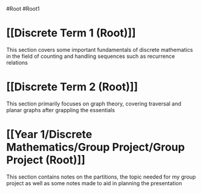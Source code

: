#Root #Root1 
# [[Discrete Term 1 (Root)]]

This section covers some important fundamentals of discrete mathematics in the field of counting and handling sequences such as recurrence relations
# [[Discrete Term 2 (Root)]]

This section primarily focuses on graph theory, covering traversal and planar graphs after grappling the essentials
# [[Year 1/Discrete Mathematics/Group Project/Group Project (Root)]]

This section contains notes on the partitions, the topic needed for my group project as well as some notes made to aid in planning the presentation